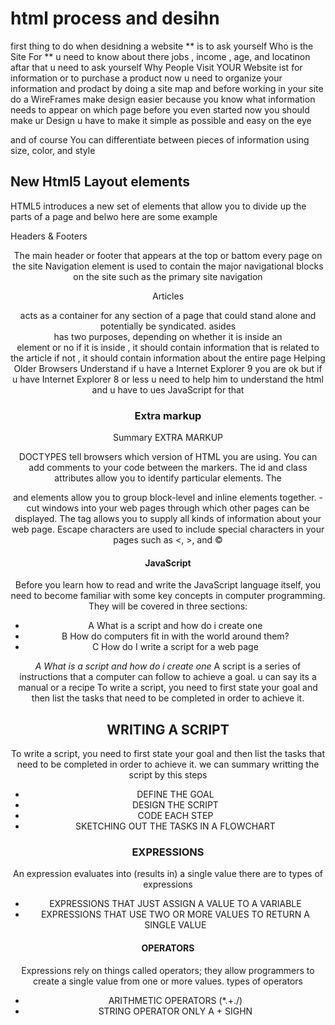 
# html process and desihn
first thing to do when desidning a website ** is to ask yourself Who is the Site For ** u need to know about there jobs , income , age, and locatinon aftar that u need to ask yourself Why People Visit YOUR Website ist for information or to purchase a product now u need to organize your information and prodact by doing a site map and before working in your site do a WireFrames make design easier because you know what information needs to appear on which page before you even started now you should make ur Design u have to make it simple as possible and easy on the eye

and of course You can differentiate between pieces of information using size, color, and style

## New Html5 Layout elements
HTML5 introduces a new set of elements that allow you to divide up the parts of a page and belwo here are some example

Headers & Footers <header> <footer> The main header or footer that appears at the top or battom every page on the site
Navigation element is used to contain the major navigational blocks on the site such as the primary site navigation

Articles <article> acts as a container for any section of a page that could stand alone and potentially be syndicated.
asides <aside> has two purposes, depending on whether it is inside an <article> element or no if it is inside , it should contain information that is related to the article if not , it should contain information about the entire page
Helping Older Browsers Understand
if u have a Internet Explorer 9 you are ok but if u have Internet Explorer 8 or less u need to help him to understand the html and u have to ues JavaScript for that

### Extra markup
Summary EXTRA MARKUP

DOCTYPES tell browsers which version of HTML you are using.
You can add comments to your code between the markers.
The id and class attributes allow you to identify particular elements.
The <div> and elements allow you to group block-level and inline elements together. - cut windows into your web pages through which other pages can be displayed.
The tag allows you to supply all kinds of information about your web page.
Escape characters are used to include special characters in your pages such as <, >, and ©




# JavaScript 
Before you learn how to read and write the JavaScript
language itself, you need to become familiar with some key
concepts in computer programming. They will be covered in
three sections:
- A What is a script and how do i create one 
- B How do computers fit in with the world around them? 
- C How do I write a script for a web page 

 *A What is a script and how do i create one*
A script is a series of instructions that a
computer can follow to achieve a goal.  u can say its a manual or a  recipe
To write a script, you need to first state your goal and then list the
tasks that need to be completed in order to achieve it.
## WRITING A SCRIPT
To write a script, you need to first state your goal and then list the
tasks that need to be completed in order to achieve it. 
we can summary writting the script by this steps
- DEFINE THE GOAL 
- DESIGN THE SCRIPT
- CODE EACH STEP  
- SKETCHING OUT THE TASKS IN A FLOWCHART

### EXPRESSIONS 
An expression evaluates into (results in) a single value
there are to types of expressions 
- EXPRESSIONS THAT JUST ASSIGN A VALUE TO A VARIABLE
- EXPRESSIONS THAT USE TWO OR MORE VALUES TO RETURN A SINGLE VALUE



 
#### OPERATORS 
Expressions rely on things called operators; they allow programmers to
create a single value from one or more values.
types of operators 
- ARITHMETIC OPERATORS (*.+./)
- STRING OPERATOR 
ONLY A + SIGHN 